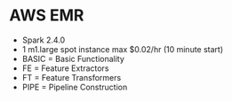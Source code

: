 # AWS EMR

* Spark 2.4.0
* 1 m1.large spot instance max $0.02/hr (10 minute start)
* BASIC = Basic Functionality
* FE = Feature Extractors
* FT = Feature Transformers
* PIPE = Pipeline Construction
